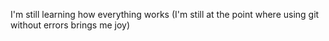 I'm still learning how everything works (I'm still at the point where using git without errors brings me joy)

<!---
USERNAME is a ✨ special ✨ repository because its `README.md` (this file) appears on your GitHub profile.
You can click the Preview link to take a look at your changes.
--->
